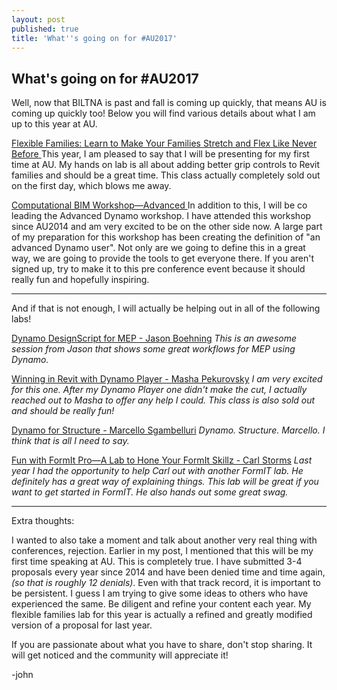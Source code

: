 ```yaml
---
layout: post
published: true
title: 'What''s going on for #AU2017'
---
```

## What's going on for #AU2017

Well, now that BILTNA is past and fall is coming up quickly, that means AU is coming up quickly too! Below you will find various details about what I am up to this year at AU.


[Flexible Families: Learn to Make Your Families Stretch and Flex Like Never Before ](https://autodeskuniversity.smarteventscloud.com/connect/sessionDetail.ww?SESSION_ID=122487&tclass=popup#.WZ2JkiGWITY.twitter)
This year, I am pleased to say that I will be presenting for my first time at AU. My hands on lab is all about adding better grip controls to Revit families and should be a great time. This class actually completely sold out on the first day, which blows me away.


[Computational BIM Workshop—Advanced ](https://autodeskuniversity.smarteventscloud.com/connect/sessionDetail.ww?SESSION_ID=128342&tclass=popup#.WZ2KS7Fnh6E.twitter)
In addition to this, I will be co leading the Advanced Dynamo workshop. I have attended this workshop since AU2014 and am very excited to be on the other side now. A large part of my preparation for this workshop has been creating the definition of "an advanced Dynamo user". Not only are we going to define this in a great way, we are going to provide the tools to get everyone there. If you aren't signed up, try to make it to this pre conference event because it should really fun and hopefully inspiring.





---

And if that is not enough, I will actually be helping out in all of the following labs!

[Dynamo DesignScript for MEP - Jason Boehning](https://autodeskuniversity.smarteventscloud.com/connect/sessionDetail.ww?SESSION_ID=123088&tclass=popup#.WZ2LrleXejQ.twitter)
_This is an awesome session from Jason that shows some great workflows for MEP using Dynamo._

[Winning in Revit with Dynamo Player - Masha Pekurovsky](https://autodeskuniversity.smarteventscloud.com/connect/sessionDetail.ww?SESSION_ID=124304&tclass=popup#.WZ2Lzj1rIXU.twitter)
_I am very excited for this one. After my Dynamo Player one didn't make the cut, I actually reached out to Masha to offer any help I could. This class is also sold out and should be really fun!_


[Dynamo for Structure - Marcello Sgambelluri](https://autodeskuniversity.smarteventscloud.com/connect/sessionDetail.ww?SESSION_ID=125241&tclass=popup#.WZ2L7aXX2ic.twitter)
_Dynamo. Structure. Marcello. I think that is all I need to say._

[Fun with FormIt Pro—A Lab to Hone Your FormIt Skillz - Carl Storms](https://autodeskuniversity.smarteventscloud.com/connect/sessionDetail.ww?SESSION_ID=122465&tclass=popup#.WZ2MBIT7jjE.twitter)
_Last year I had the opportunity to help Carl out with another FormIT lab. He definitely has a great way of explaining things. This lab will be great if you want to get started in FormIT. He also hands out some great swag._

---
Extra thoughts:

I wanted to also take a moment and talk about another very real thing with conferences, rejection. Earlier in my post, I mentioned that this will be my first time speaking at AU. This is completely true. I have submitted 3-4 proposals every year since 2014 and have been denied time and time again, _(so that is roughly 12 denials)_. Even with that track record, it is important to be persistent. I guess I am trying to give some ideas to others who have experienced the same. Be diligent and refine your content each year. My flexible families lab for this year is actually a refined and greatly modified version of a proposal for last year. 

If you are passionate about what you have to share, don't stop sharing. It will get noticed and the community will appreciate it!

-john





